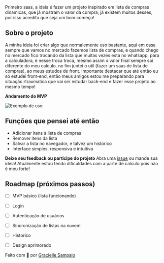 Primeiro saas, a ideia é fazer um projeto inspirado em lista de compras dinamicas, que já mostram o valor da compra, já existem muitos desses, por isso acredito que seja um bom começo!

## Sobre o projeto

A minha ideia foi criar algo que normalemente uso bastante, aqui em casa sempre que vamos no mercado fazemos lista de compras, e quando chego no mercado fico trocando da lista que muitas vezes esta no whatsapp, para a calculadora, e nesse troca troca, mesmo assim o valor final sempre sai diferente do meu calculo. no fim juntei o util (fazer um saas de lista de compras), ao meus estudos de front. importante destacar que até então eu só estudei front-end, então meus amigos estou me preparando para situação rtraumatica que vai ser estudar back-end e fazer esse projeto ao mesmo tempo!

 **Andamento do MVP**

![Exemplo de uso](CAMINHO/DA/IMAGEM.png)

## Funções que pensei até então

- Adicionar itens à lista de compras
- Remover itens da lista
- Salvar a lista no navegador, e talvez um historico
- Interface simples, responsiva e intuitiva
 
**Deixe seu feedback ou participe do projeto**
Abra uma [issue](https://github.com/Gracielle-Sampaio/primeirosaas/issues) ou mande sua ideia!
Atualmente estou tendo dificuldades com a parte de calculo pois não é meu forte!

## Roadmap (próximos passos)
- [ ] MVP básico (lista funcionando)
- [ ] Login
- [ ] Autenticação de usuários
- [ ] Sincronização de listas na nuvem
- [ ] Historico
- [ ] Design aprimorado



Feito com 💙 por [Gracielle Sampaio](https://github.com/Gracielle-Sampaio)
